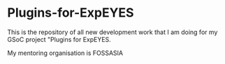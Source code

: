 Plugins-for-ExpEYES
===================
This is the repository of all new development work that I am doing for my GSoC project
"Plugins for ExpEYES.

My mentoring organisation is FOSSASIA

